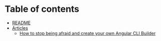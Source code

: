 # Table of contents

* [README](README.md)
* [Articles](articles/README.md)
  * [How to stop being afraid and create your own Angular CLI Builder](articles/how-to-stop-being-afraid-and-create-your-own-angular-cli-builder.md)

